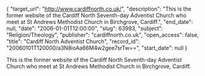 {
  "target_url": "http://www.cardiffnorth.co.uk/", 
  "description": "This is the former website of the Cardiff North Seventh-day Adventist Church who meet at St Andrews Methodist Church in Birchgrove, Cardiff.", 
  "end_date": null, 
  "date": "2006-01-01T12:00:00", 
  "slug": 63993, 
  "subject": "Religion/Theology", 
  "publisher": "cardiffnorth.co.uk", 
  "open_access": false, 
  "title": "Cardiff North Adventist Church", 
  "record_id": "20060101T120000/a3N8ioAa66M4w2gee7srTw==", 
  "start_date": null
}

This is the former website of the Cardiff North Seventh-day Adventist Church who meet at St Andrews Methodist Church in Birchgrove, Cardiff.